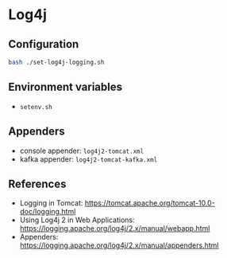 # Log4j

## Configuration

```bash
bash ./set-log4j-logging.sh
```

## Environment variables

- `setenv.sh`

## Appenders

- console appender: `log4j2-tomcat.xml`
- kafka appender: `log4j2-tomcat-kafka.xml`

## References

- Logging in Tomcat: <https://tomcat.apache.org/tomcat-10.0-doc/logging.html>
- Using Log4j 2 in Web Applications: <https://logging.apache.org/log4j/2.x/manual/webapp.html>
- Appenders: <https://logging.apache.org/log4j/2.x/manual/appenders.html>
